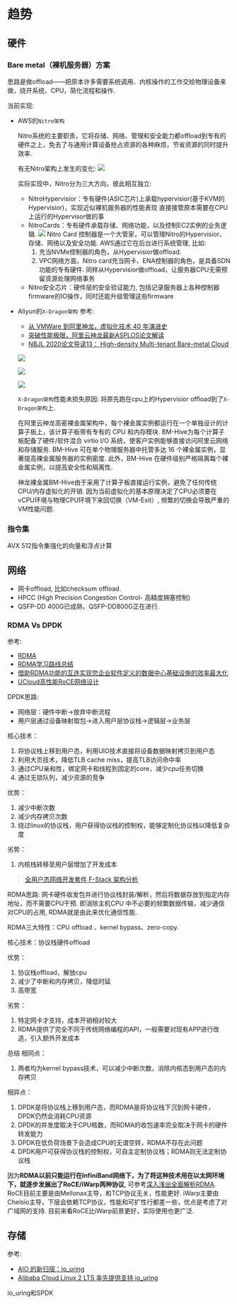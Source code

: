 # 趋势

## 硬件
### Bare metal（裸机服务器）方案
思路是做offload——把原本许多需要系统调用、内核操作的工作交给物理设备来做，绕开系统、CPU，简化流程和操作.

当前实现:
- AWS的`Nitro架构`

  Nitro系统的主要职责，它将存储、网络、管理和安全能力都offload到专有的硬件之上，免去了与通用计算设备抢占资源的各种麻烦，节省资源的同时提升效率.

  有无Nitro架构上发生的变化:
  ![](/misc/img/arch/279072a9d5c1422c94a495997a59b884.jpeg)

  实际实现中，Nitro分为三大方向，彼此相互独立:
  - NitroHypervisior：专有硬件(ASIC芯片)上承载hypervisior(基于KVM的Hypervisior)，实现近似裸机服务器的性能表现
    直接接管原本需要在CPU上运行的Hypervisor做的事
  - NitroCards：专有硬件承载存储、网络功能，以及控制EC2实例的业务逻辑.
    ![](/misc/img/arch/79d2775165d246078905972ebb94c0d4.jpeg)
    Nitro Card 控制器是一个大管家，可以管理Nitro的Hypervisior、存储、网络以及安全功能. AWS通过它在后台进行系统管理, 比如:
    1. 充当NVMe控制器的角色，从Hypervisior做offload.
    1. VPC网络方面，Nitro card充当网卡、ENA控制器的角色，是具备SDN功能的专有硬件. 同样从Hypervisior做offload，让服务器CPU无需预留资源处理网络事务
  - Nitro安全芯片：硬件层的安全验证能力, 包括记录服务器上各种控制器firmware的IO操作，同时还能升级管理这些firmware

- Aliyun的`X-Dragon架构`
  参考:
  - [从 VMWare 到阿里神龙，虚拟化技术 40 年演进史](https://blog.csdn.net/csdnnews/article/details/105548972)
  - [突破性能极限，阿里云神龙最新ASPLOS论文解读](https://www.sohu.com/a/380803236_115128)
  - [NBJL 2020论文导读13： High-density Multi-tenant Bare-metal Cloud](https://nbjl.nankai.edu.cn/2020/0407/c12124a268844/page.htm)

  ![](/misc/img/arch/25c7936befd17a4230afacb6bae45164fcc35ef2.png)

  ![](/misc/img/arch/09148045f2d6738deba330df18df6ff4dda9d696.png)

  ![](/misc/img/arch/e7f5c50902b2d79d6c13c8e92e96ad40c757b02e.png)

  `X-Dragon架构`性能未损失原因: 将原先跑在cpu上的Hypervisior offload到了`X-Dragon架构`上.

  在阿里云神龙高密裸金属架构中，每个裸金属实例都运行在一个单独设计的计算子板上，该计算子板带有专有的 CPU 和内存模块. BM-Hive为每个计算子板配备了硬件/软件混合 virtio I/O 系统，使客户实例能够直接访问阿里云网络和存储服务. BM-Hive 可在单个物理服务器中托管多达 16 个裸金属实例，显著提高裸金属服务器的实例密度. 此外，BM-Hive 在硬件级别严格隔离每个裸金属实例，以提高安全性和隔离性.

  神龙裸金属BM-Hive由于采用了计算子板直接运行实例，避免了任何传统CPU/内存虚拟化的开销. 因为当前虚拟化的基本原理决定了CPU必须要在vCPU环境与物理CPU环境下来回切换（VM-Exit）, 频繁的切换会导致严重的VM性能问题.

### 指令集
AVX 512指令集强化的向量和浮点计算

## 网络
- 网卡offload, 比如checksum offload.
- HPCC (High Precision Congestion Control- 高精度拥塞控制)
- QSFP-DD 400G已成熟，QSFP-DD800G正在进行.

### RDMA Vs DPDK
参考:
- [RDMA](https://yq.aliyun.com/articles/394912)
- [RDMA学习路线总结](https://my.oschina.net/SysuHuyh5LoveHqq/blog/842767)
- [借助RDMA功能的互连实现您企业软件定义的数据中心基础设施的效率最大化](https://yq.aliyun.com/articles/137416)
- [UCloud高性能RoCE网络设计](http://blog.ucloud.cn/archives/4364)

DPDK思路:
- 网络层：硬件中断->放弃中断流程
- 用户层通过设备映射取包->进入用户层协议栈->逻辑层->业务层

核心技术：
1. 将协议栈上移到用户态，利用UIO技术直接将设备数据映射拷贝到用户态
1. 利用大页技术，降低TLB cache miss，提高TLB访问命中率
1. 通过CPU亲和性，绑定网卡和线程到固定的core，减少cpu任务切换
1. 通过无锁队列，减少资源的竞争

优势：
1. 减少中断次数
1. 减少内存拷贝次数
1. 绕过linux的协议栈，用户获得协议栈的控制权，能够定制化协议栈以降低复杂度

劣势：
1. 内核栈转移至用户层增加了开发成本

> [全用户态网络开发套件 F-Stack 架构分析](https://cloud.tencent.com/developer/article/1005218)

RDMA思路:
网卡硬件收发包并进行协议栈封装/解析，然后将数据存放到指定内存地址，而不需要CPU干预. 即消除主机CPU 中不必要的频繁数据传输，减少通信对CPU的占用, RDMA就是由此来优化通信性能.

RDMA三大特性：CPU offload 、kernel bypass、zero-copy.

核心技术：协议栈硬件offload

优势：
1. 协议栈offload，解放cpu
1. 减少了中断和内存拷贝，降低时延
1. 高带宽

劣势：
1. 特定网卡才支持，成本开销相对较大
1. RDMA提供了完全不同于传统网络编程的API，一般需要对现有APP进行改造，引入额外开发成本

总结
相同点：
1. 两者均为kernel bypass技术，可以减少中断次数，消除内核态到用户态的内存拷贝

相异点：
1. DPDK是将协议栈上移到用户态，而RDMA是将协议栈下沉到网卡硬件，DPDK仍然会消耗CPU资源
1. DPDK的并发度取决于CPU核数，而RDMA的收包速率完全取决于网卡的硬件转发能力
1. DPDK在低负荷场景下会造成CPU的无谓空转，RDMA不存在此问题
1. DPDK用户可获得协议栈的控制权，可自主定制协议栈；RDMA则无法定制协议栈

因为**RDMA以前只能运行在InfiniBand网络下，为了将这种技术用在以太网环境下，就逐步发展出了RoCE/iWarp两种协议**, 可参考[深入浅出全面解析RDMA](https://zhuanlan.zhihu.com/p/37669618). RoCE目前主要是由Mellonax主导，和TCP协议无关，性能更好. iWarp主要由Chelsio主导，下层会依赖TCP协议，性能和可扩性行都差一些，优点是考虑了对广域网的支持. 目前来看RoCE比iWarp前景更好，实际使用也更广泛.

## 存储
参考:
- [AIO 的新归宿：io_uring](https://zhuanlan.zhihu.com/p/62682475)
- [Alibaba Cloud Linux 2 LTS 率先提供支持 io_uring](https://developer.aliyun.com/article/764720)

io_uring和SPDK
